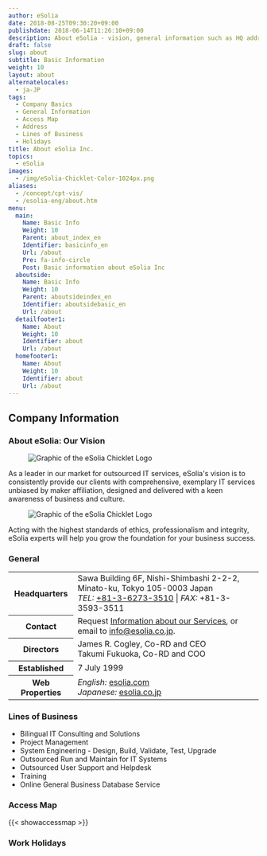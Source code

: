 ```yaml
---
author: eSolia
date: 2018-08-25T09:30:20+09:00
publishdate: 2018-06-14T11:26:10+09:00
description: About eSolia - vision, general information such as HQ address, contact information, map, directors, and lines of business.
draft: false
slug: about
subtitle: Basic Information
weight: 10
layout: about
alternatelocales:
  - ja-JP
tags:
  - Company Basics
  - General Information
  - Access Map
  - Address
  - Lines of Business
  - Holidays
title: About eSolia Inc.
topics:
  - eSolia
images:
  - /img/eSolia-Chicklet-Color-1024px.png
aliases:
  - /concept/cpt-vis/
  - /esolia-eng/about.htm
menu:
  main:
    Name: Basic Info
    Weight: 10
    Parent: about_index_en
    Identifier: basicinfo_en
    Url: /about
    Pre: fa-info-circle
    Post: Basic information about eSolia Inc
  aboutside:
    Name: Basic Info
    Weight: 10
    Parent: aboutsideindex_en    
    Identifier: aboutsidebasic_en
    Url: /about
  detailfooter1:
    Name: About
    Weight: 10
    Identifier: about
    Url: /about
  homefooter1:
    Name: About
    Weight: 10
    Identifier: about
    Url: /about  
---
```


## Company Information


### About eSolia: Our Vision

<figure class="image is-128x128 is-pulled-left is-hidden-mobile">
<img class="" data-caption="eSolia Logo" alt="Graphic of the eSolia Chicklet Logo" src="/img/eSolia-Chicklet-Color.svg" >
</figure>

As a leader in our market for outsourced IT services, eSolia's vision is to consistently provide our clients with comprehensive, exemplary IT services unbiased by maker affiliation, designed and delivered with a keen awareness of business and culture. 

<figure class="image is-256x256 is-hidden-tablet">
<img class="" data-caption="eSolia Logo" alt="Graphic of the eSolia Chicklet Logo" src="/img/eSolia-Chicklet-Color.svg" >
</figure>

Acting with the highest standards of ethics, professionalism and integrity, eSolia experts will help you grow the foundation for your business success.

### General

<table class="table is-striped is-hoverable is-fullwidth is-bordered is-size-7-mobile is-size-6-tablet is-size-5-desktop">
  <tbody>
    <tr>
      <th class="has-text-right is-uppercase">Headquarters</th>
      <td>Sawa Building 6F, Nishi-Shimbashi 2-2-2,<br>
    Minato-ku, Tokyo 105-0003 Japan<br>
    <em>TEL:</em> <a href="tel:+81-3-6273-3510">+81-3-6273-3510</a> | <em>FAX:</em> +81-3-3593-3511</td>
    </tr>
    <tr>
      <th class="has-text-right is-uppercase">Contact</th>
      <td>Request <a href="/info-request">Information about our Services</a>, or email to <a href="mailto:info@esolia.co.jp">info@esolia.co.jp</a>.</td>
    </tr>
    <tr>
      <th class="has-text-right is-uppercase">Directors</th>
      <td>James R. Cogley, Co-RD and CEO<br>
    Takumi Fukuoka, Co-RD and COO</td>
    </tr>
    <tr>
      <th class="has-text-right is-uppercase">Established</th>
      <td>7 July 1999</td>
    </tr>
    <tr>
      <th class="has-text-right is-uppercase">Web Properties</th>
      <td><em>English:</em> <a href="https://esolia.com">esolia.com</a><br>
    <em>Japanese:</em> <a href="https://esolia.co.jp">esolia.co.jp</a></td>
    </tr>
  </tbody>
</table>
  
### Lines of Business
  
* Bilingual IT Consulting and Solutions
* Project Management
* System Engineering - Design, Build, Validate, Test, Upgrade
* Outsourced Run and Maintain for IT Systems
* Outsourced User Support and Helpdesk
* Training
* Online General Business Database Service
  
### Access Map
  
{{< showaccessmap >}}

### Work Holidays

<script src="https://pro.dbflex.net/secure/embed.js"
  data-url="/ev-628266/db/15331/view.aspx"></script>
